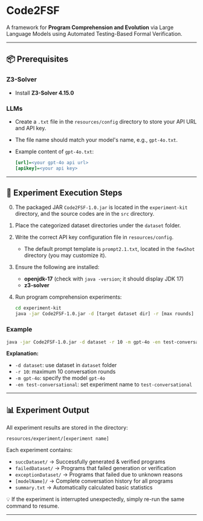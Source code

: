 # Code2FSF

A framework for **Program Comprehension and Evolution** via Large Language Models using Automated Testing-Based Formal Verification.

---

## 📦 Prerequisites

### Z3-Solver

* Install **Z3-Solver 4.15.0**

### LLMs

* Create a `.txt` file in the `resources/config` directory to store your API URL and API key.
* The file name should match your model's name, e.g., `gpt-4o.txt`.
* Example content of `gpt-4o.txt`:

  ```ini
  [url]=<your gpt-4o api url>
  [apikey]=<your api key>
  ```

---

## 🚀 Experiment Execution Steps

0. The packaged JAR `Code2FSF-1.0.jar` is located in the `experiment-kit` directory, and the source codes are in the `src` directory.
1. Place the categorized dataset directories under the `dataset` folder.
2. Write the correct API key configuration file in `resources/config`.

   * The default prompt template is `prompt2.1.txt`, located in the `fewShot` directory (you may customize it).
3. Ensure the following are installed:

   * **openjdk-17**  (check with `java -version`; it should display JDK 17)
   * **z3-solver**
4. Run program comprehension experiments:

   ```bash
   cd experiment-kit
   java -jar Code2FSF-1.0.jar -d [target dataset dir] -r [max rounds] -m [llm model] -en [experiment name]
   ```

### Example

```bash
java -jar Code2FSF-1.0.jar -d dataset -r 10 -m gpt-4o -en test-conversational
```

**Explanation:**

* `-d dataset`: use dataset in `dataset` folder
* `-r 10`: maximum 10 conversation rounds
* `-m gpt-4o`: specify the model `gpt-4o`
* `-en test-conversational`: set experiment name to `test-conversational`

---

## 📊 Experiment Output

All experiment results are stored in the directory:

```
resources/experiment/[experiment name]
```

Each experiment contains:

* `succDataset/` → Successfully generated & verified programs
* `failedDataset/` → Programs that failed generation or verification
* `exceptionDataset/` → Programs that failed due to unknown reasons
* `[modelName]/` → Complete conversation history for all programs
* `summary.txt` → Automatically calculated basic statistics

💡 If the experiment is interrupted unexpectedly, simply re-run the same command to resume.

---
